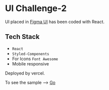 # UI Challenge-2

UI placed in [Figma UI](https://www.figma.com/file/nJMqfSZI2HZGjWHWV4jCnG/UNX-Slick-App?node-id=0%3A1) has been coded with React.
 
## Tech Stack
 - `React`
 - `Styled-Compenents`
 -  For Icons `Font Awesome`
 -  Mobile responsive
 
 Deployed by vercel.
 
 To see the sample --> [Go]()
